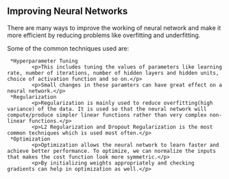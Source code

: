 ## Improving Neural Networks 

<p>There are many ways to improve the working of neural network and make it more efficient by reducing problems like overfitting and underfitting.</p>

<p>Some of the common techniques used are:</p>

     *Hyperparameter Tuning
            <p>This includes tuning the values of parameters like learning rate, number of iterations, number of hidden layers and hidden units, choice of activation function and so on.</p>
            <p>Small changes in these paramters can have great effect on a neural network.</p>
     *Regularization 
            <p>Regularization is mainly used to reduce overfitting(high variance) of the data. It is used so that the neural network will compute/produce simpler linear functions rather than very complex non-linear functions.</p>
            <p>L2 Regularization and Dropout Regularization is the most common techniques which is used most often.</p>
     *Optimization
            <p>Optimization allows the neural network to learn faster and achieve better performance. To optimize, we can normalize the inputs that makes the cost function look more symmetric.</p>
            <p>By initializing weights appropriately and checking gradients can help in optimization as well.</p>
            
